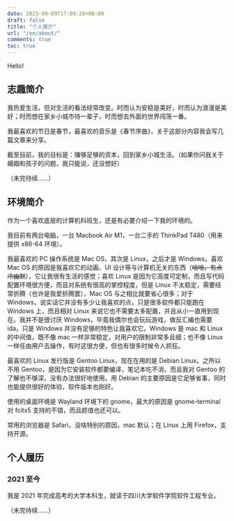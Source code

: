 ```yaml
---
date: 2023-09-09T17:09:20+08:00
draft: false
title: "个人简介"
url: "/en/about/"
comments: true
toc: true
---
```


Hello!

## 志趣简介

我热爱生活，但对生活的看法经常改变。时而认为安稳是美好，时而认为浪漫是美好；时而想在家乡小城市待一辈子，时而想去外面的世界闯荡一番。

我最喜欢的节日是春节，最喜欢的音乐是《春节序曲》，关于这部分内容我会写几篇文章来分享。

截至目前，我的目标是：赚够足够的资本，回到家乡小城生活。（如果你问我关于婚姻和孩子的问题，我只能说，还没想好）

（未完待续……）

## 环境简介

作为一个喜欢底层的计算机科班生，还是有必要介绍一下我的环境的。

我目前有两台电脑，一台 Macbook Air M1，一台二手的 ThinkPad T480（用来提供 x86-64 环境）。

我最喜欢的 PC 操作系统是 Mac OS，其次是 Linux，之后才是 Windows。喜欢 Mac OS 的原因是我喜欢它的动画、UI 设计等与计算机无关的东西（~~哈哈，有点冷幽默~~），它让我很有生活的感觉；喜欢 Linux 是因为它高度可定制，而且写代码配置环境很方便，而且对系统有很高的掌控程度，但是 Linux 不太稳定，需要经常折腾（也许是我爱折腾罢），Mac OS 与之相比就要省心很多；对于 Windows，说实话它并没有多少让我喜欢的点，只是很多软件都只能跑在 Windows 上，而且相对 Linux 来说它也不需要太多配置，并且从小一直用到现在。我并不是很讨厌 Windows，毕竟我偶尔也会玩玩游戏，做反汇编也需要 ida，只是 Windows 并没有足够的特色让我喜欢它。Windows 是 mac 和 Linux 的中间值，既不像 mac 一样非常稳定，对用户的限制非常多且细；也不像 Linux 一样任由用户去操作，有时这很方便，但也有很多时候令人抓狂。

最喜欢的 Linux 发行版是 Gentoo Linux，现在在用的是 Debian Linux。之所以不用 Gentoo，是因为它安装软件都要编译，笔记本吃不消，而且我对 Gentoo 的了解也不够深，没有办法很好地使用。用 Debian 的主要原因是它足够省事，同时也能提供很好的体验，软件版本也刚好。

使用的桌面环境是 Wayland 环境下的 gnome，最大的原因是 gnome-terminal 对 fcitx5 支持的不错，而且颜值也还可以。

常用的浏览器是 Safari，没啥特别的原因，mac 默认；在 Linux 上用 Firefox，支持开源。

## 个人履历

### 2021 至今

我是 2021 年完成高考的大学本科生，就读于四川大学软件学院软件工程专业。

（未完待续……）

